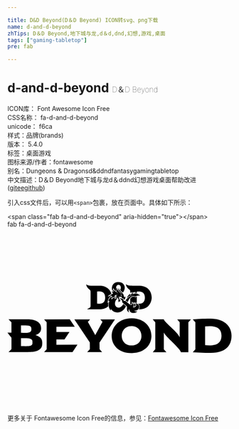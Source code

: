 ```yaml
---

title: D&D Beyond(D＆D Beyond) ICON转svg、png下载
name: d-and-d-beyond
zhTips: D＆D Beyond,地下城与龙,d＆d,dnd,幻想,游戏,桌面
tags: ["gaming-tabletop"]
pre: fab

---
```


# d-and-d-beyond  <small style="font-size: 60%;font-weight: 100">D＆D Beyond</small>


<div class="detail-page">
<p>
<span>
ICON库：
<span class="badge-secondary badge">Font Awesome Icon Free</span> 
</span>
<br/>
<span>
CSS名称：
<span class="badge-secondary badge">fa-d-and-d-beyond</span> 
</span>
<br/>
<span>
unicode：
<span class="badge-secondary badge">f6ca</span> 
<copy-btn content='f6ca' btn-title=""></copy-btn>
<copy-btn :content='String.fromCodePoint(parseInt("f6ca", 16))' btn-title="复制U"></copy-btn>
</span><br/><span>样式：<span class="badge-light badge">品牌(brands)</span></span>
<br/>
<span>
版本：
<span class="badge-secondary badge">5.4.0</span> 
</span><br/><span>标签：<span class="badge-light badge"><router-link to="/tags/gaming-tabletop.html">桌面游戏</router-link></span></span>
<br/>
<span>图标来源/作者：<span class="badge-light badge">fontawesome</span></span> 
<br/>
<span>别名：<span class="badge-light badge">Dungeons & Dragons</span><span class="badge-light badge">d&d</span><span class="badge-light badge">dnd</span><span class="badge-light badge">fantasy</span><span class="badge-light badge">gaming</span><span class="badge-light badge">tabletop</span></span><br/><span class="zh-detail">中文描述：<span class="badge-primary badge">D＆D Beyond</span><span class="badge-primary badge">地下城与龙</span><span class="badge-primary badge">d＆d</span><span class="badge-primary badge">dnd</span><span class="badge-primary badge">幻想</span><span class="badge-primary badge">游戏</span><span class="badge-primary badge">桌面</span><span class="help-link"><span>帮助改进</span>(<a href="https://gitee.com/liuwave/icon-helper/edit/master/json/fontawesome/brands/d-and-d-beyond.json" target="_blank" rel="noopener noreferrer">gitee</a><a href="https://github.com/liuwave/icon-helper/edit/master/json/fontawesome/brands/d-and-d-beyond.json" target="_blank" rel="noopener noreferrer">github</a></span>)</span><br/>
</p>
</div>
<div class="alert alert-dark">
  <i class="fab fa-d-and-d-beyond fa-xs"></i>
  <i class="fab fa-d-and-d-beyond fa-sm"></i>
  <i class="fab fa-d-and-d-beyond fa-lg"></i>
  <i class="fab fa-d-and-d-beyond fa-2x"></i>
  <i class="fab fa-d-and-d-beyond fa-3x"></i>
  <i class="fab fa-d-and-d-beyond fa-5x"></i>
  <i class="fab fa-d-and-d-beyond fa-7x"></i>
</div>
<div>
  <p>引入css文件后，可以用<code>&lt;span&gt;</code>包裹，放在页面中。具体如下所示：    
  </p>
  <div class="alert alert-primary" style="font-size: 14px">
    &lt;span class="fab fa-d-and-d-beyond" aria-hidden="true"&gt;&lt;/span&gt;
    <copy-btn content='<span class="fab fa-d-and-d-beyond" aria-hidden="true"></span>'></copy-btn>
  </div>
  <div class="alert alert-secondary">
    <i class="fab fa-d-and-d-beyond"
    style="font-size: 24px"
    aria-hidden="true"></i> fab fa-d-and-d-beyond
    <copy-btn content="fab fa-d-and-d-beyond" btn-title="复制图标名称"></copy-btn>
  </div>
</div>
<div id="svg" class="svg-wrap">
<svg xmlns="http://www.w3.org/2000/svg" viewBox="0 0 640 512"><path d="M313.8 241.5c13.8 0 21-10.1 24.8-17.9-1-1.1-5-4.2-7.4-6.6-2.4 4.3-8.2 10.7-13.9 10.7-10.2 0-15.4-14.7-3.2-26.6-.5-.2-4.3-1.8-8 2.4 0-3 1-5.1 2.1-6.6-3.5 1.3-9.8 5.6-11.4 7.9.2-5.8 1.6-7.5.6-9l-.2-.2s-8.5 5.6-9.3 14.7c0 0 1.1-1.6 2.1-1.9.6-.3 1.3 0 .6 1.9-.2.6-5.8 15.7 5.1 26-.6-1.6-1.9-7.6 2.4-1.9-.3.1 5.8 7.1 15.7 7.1zm52.4-21.1c0-4-4.9-4.4-5.6-4.5 2 3.9.9 7.5.2 9 2.5-.4 5.4-1.6 5.4-4.5zm10.3 5.2c0-6.4-6.2-11.4-13.5-10.7 8 1.3 5.6 13.8-5 11.4 3.7-2.6 3.2-9.9-1.3-12.5 1.4 4.2-3 8.2-7.4 4.6-2.4-1.9-8-6.6-10.6-8.6-2.4-2.1-5.5-1-6.6-1.8-1.3-1.1-.5-3.8-2.2-5-1.6-.8-3-.3-4.8-1-1.6-.6-2.7-1.9-2.6-3.5-2.5 4.4 3.4 6.3 4.5 8.5 1 1.9-.8 4.8 4 8.5 14.8 11.6 9.1 8 10.4 18.1.6 4.3 4.2 6.7 6.4 7.4-2.1-1.9-2.9-6.4 0-9.3 0 13.9 19.2 13.3 23.1 6.4-2.4 1.1-7-.2-9-1.9 7.7 1 14.2-4.1 14.6-10.6zm-39.4-18.4c2 .8 1.6.7 6.4 4.5 10.2-24.5 21.7-15.7 22-15.5 2.2-1.9 9.8-3.8 13.8-2.7-2.4-2.7-7.5-6.2-13.3-6.2-4.7 0-7.4 2.2-8 1.3-.8-1.4 3.2-3.4 3.2-3.4-5.4.2-9.6 6.7-11.2 5.9-1.1-.5 1.4-3.7 1.4-3.7-5.1 2.9-9.3 9.1-10.2 13 4.6-5.8 13.8-9.8 19.7-9-10.5.5-19.5 9.7-23.8 15.8zm242.5 51.9c-20.7 0-40 1.3-50.3 2.1l7.4 8.2v77.2l-7.4 8.2c10.4.8 30.9 2.1 51.6 2.1 42.1 0 59.1-20.7 59.1-48.9 0-29.3-23.2-48.9-60.4-48.9zm-15.1 75.6v-53.3c30.1-3.3 46.8 3.8 46.8 26.3 0 25.6-21.4 30.2-46.8 27zM301.6 181c-1-3.4-.2-6.9 1.1-9.4 1 3 2.6 6.4 7.5 9-.5-2.4-.2-5.6.5-8-1.4-5.4 2.1-9.9 6.4-9.9 6.9 0 8.5 8.8 4.7 14.4 2.1 3.2 5.5 5.6 7.7 7.8 3.2-3.7 5.5-9.5 5.5-13.8 0-8.2-5.5-15.9-16.7-16.5-20-.9-20.2 16.6-20 18.9.5 5.2 3.4 7.8 3.3 7.5zm-.4 6c-.5 1.8-7 3.7-10.2 6.9 4.8-1 7-.2 7.8 1.8.5 1.4-.2 3.4-.5 5.6 1.6-1.8 7-5.5 11-6.2-1-.3-3.4-.8-4.3-.8 2.9-3.4 9.3-4.5 12.8-3.7-2.2-.2-6.7 1.1-8.5 2.6 1.6.3 3 .6 4.3 1.1-2.1.8-4.8 3.4-5.8 6.1 7-5 13.1 5.2 7 8.2.8.2 2.7 0 3.5-.5-.3 1.1-1.9 3-3 3.4 2.9 0 7-1.9 8.2-4.6 0 0-1.8.6-2.6-.2s.3-4.3.3-4.3c-2.3 2.9-3.4-1.3-1.3-4.2-1-.3-3.5-.6-4.6-.5 3.2-1.1 10.4-1.8 11.2-.3.6 1.1-1 3.4-1 3.4 4-.5 8.3 1.1 6.7 5.1 2.9-1.4 5.5-5.9 4.8-10.4-.3 1-1.6 2.4-2.9 2.7.2-1.4-1-2.2-1.9-2.6 1.7-9.6-14.6-14.2-14.1-23.9-1 1.3-1.8 5-.8 7.1 2.7 3.2 8.7 6.7 10.1 12.2-2.6-6.4-15.1-11.4-14.6-20.2-1.6 1.6-2.6 7.8-1.3 11 2.4 1.4 4.5 3.8 4.8 6.1-2.2-5.1-11.4-6.1-13.9-12.2-.6 2.2-.3 5 1 6.7 0 0-2.2-.8-7-.6 1.7.6 5.1 3.5 4.8 5.2zm25.9 7.4c-2.7 0-3.5-2.1-4.2-4.3 3.3 1.3 4.2 4.3 4.2 4.3zm38.9 3.7l-1-.6c-1.1-1-2.9-1.4-4.7-1.4-2.9 0-5.8 1.3-7.5 3.4-.8.8-1.4 1.8-2.1 2.6v15.7c3.5 2.6 7.1-2.9 3-7.2 1.5.3 4.6 2.7 5.1 3.2 0 0 2.6-.5 5-.5 2.1 0 3.9.3 5.6 1.1V196c-1.1.5-2.2 1-2.7 1.4zM79.9 305.9c17.2-4.6 16.2-18 16.2-19.9 0-20.6-24.1-25-37-25H3l8.3 8.6v29.5H0l11.4 14.6V346L3 354.6c61.7 0 73.8 1.5 86.4-5.9 6.7-4 9.9-9.8 9.9-17.6 0-5.1 2.6-18.8-19.4-25.2zm-41.3-27.5c20 0 29.6-.8 29.6 9.1v3c0 12.1-19 8.8-29.6 8.8zm0 59.2V315c12.2 0 32.7-2.3 32.7 8.8v4.5h.2c0 11.2-12.5 9.3-32.9 9.3zm101.2-19.3l23.1.2v-.2l14.1-21.2h-37.2v-14.9h52.4l-14.1-21v-.2l-73.5.2 7.4 8.2v77.1l-7.4 8.2h81.2l14.1-21.2-60.1.2zm214.7-60.1c-73.9 0-77.5 99.3-.3 99.3 77.9 0 74.1-99.3.3-99.3zm-.3 77.5c-37.4 0-36.9-55.3.2-55.3 36.8.1 38.8 55.3-.2 55.3zm-91.3-8.3l44.1-66.2h-41.7l6.1 7.2-20.5 37.2h-.3l-21-37.2 6.4-7.2h-44.9l44.1 65.8.2 19.4-7.7 8.2h42.6l-7.2-8.2zm-28.4-151.3c1.6 1.3 2.9 2.4 2.9 6.6v38.8c0 4.2-.8 5.3-2.7 6.4-.1.1-7.5 4.5-7.9 4.6h35.1c10 0 17.4-1.5 26-8.6-.6-5 .2-9.5.8-12 0-.2-1.8 1.4-2.7 3.5 0-5.7 1.6-15.4 9.6-20.5-.1 0-3.7-.8-9 1.1 2-3.1 10-7.9 10.4-7.9-8.2-26-38-22.9-32.2-22.9-30.9 0-32.6.3-39.9-4 .1.8.5 8.2 9.6 14.9zm21.5 5.5c4.6 0 23.1-3.3 23.1 17.3 0 20.7-18.4 17.3-23.1 17.3zm228.9 79.6l7 8.3V312h-.3c-5.4-14.4-42.3-41.5-45.2-50.9h-31.6l7.4 8.5v76.9l-7.2 8.3h39l-7.4-8.2v-47.4h.3c3.7 10.6 44.5 42.9 48.5 55.6h21.3v-85.2l7.4-8.3zm-106.7-96.1c-32.2 0-32.8.2-39.9-4 .1.7.5 8.3 9.6 14.9 3.1 2 2.9 4.3 2.9 9.5 1.8-1.1 3.8-2.2 6.1-3-1.1 1.1-2.7 2.7-3.5 4.5 1-1.1 7.5-5.1 14.6-3.5-1.6.3-4 1.1-6.1 2.9.1 0 2.1-1.1 7.5-.3v-4.3c4.7 0 23.1-3.4 23.1 17.3 0 20.5-18.5 17.3-19.7 17.3 5.7 4.4 5.8 12 2.2 16.3h.3c33.4 0 36.7-27.3 36.7-34 0-3.8-1.1-32-33.8-33.6z"/></svg>
</div>
<detail full-name='fa-d-and-d-beyond'></detail>
    
<div><p>更多关于  Fontawesome Icon Free的信息，参见：<a target="_blank" href="https://iconhelper.cn/fontawesome.html">Fontawesome Icon Free</a>
</p></div>
